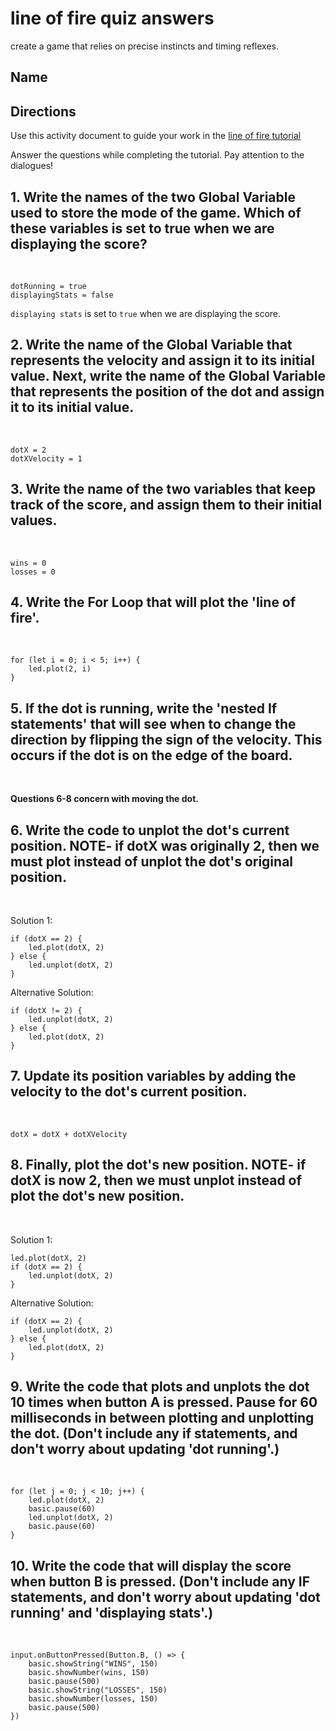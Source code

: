 # line of fire quiz answers

create a game that relies on precise instincts and timing reflexes.

## Name

## Directions

Use this activity document to guide your work in the [line of fire tutorial](/microbit/lessons/line-of-fire/tutorial)

Answer the questions while completing the tutorial. Pay attention to the dialogues!

## 1. Write the names of the two Global Variable used to store the mode of the game. Which of these variables is set to true when we are displaying the score?

<br/>

```
dotRunning = true
displayingStats = false
```

`displaying stats` is set to `true` when we are displaying the score.

## 2. Write the name of the Global Variable that represents the velocity and assign it to its initial value. Next, write the name of the Global Variable that represents the position of the dot and assign it to its initial value.

<br/>

```
dotX = 2
dotXVelocity = 1
```

## 3. Write the name of the two variables that keep track of the score, and assign them to their initial values.

<br/>

```
wins = 0
losses = 0
```

## 4. Write the For Loop that will plot the 'line of fire'.

<br/>

```
for (let i = 0; i < 5; i++) {
    led.plot(2, i)
}
```

## 5. If the dot is running, write the 'nested If statements' that will see when to change the direction by flipping the sign of the velocity. This occurs if the dot is on the edge of the board.

<br/>

**Questions 6-8 concern with moving the dot.**

## 6. Write the code to unplot the dot's current position. NOTE- if dotX was originally 2, then we must plot instead of unplot the dot's original position.

<br/>

Solution 1:

```
if (dotX == 2) {
    led.plot(dotX, 2)
} else {
    led.unplot(dotX, 2)
}
```

Alternative Solution:

```
if (dotX != 2) {
    led.unplot(dotX, 2)
} else {
    led.plot(dotX, 2)
}
```

## 7. Update its position variables by adding the velocity to the dot's current position.

<br/>

```
dotX = dotX + dotXVelocity
```

## 8.  Finally, plot the dot's new position.  NOTE- if dotX is now 2, then we must unplot instead of plot the dot's new position.

<br/>

Solution 1:

```
led.plot(dotX, 2)
if (dotX == 2) {
    led.unplot(dotX, 2)
}
```

Alternative Solution:

```
if (dotX == 2) {
    led.unplot(dotX, 2)
} else {
    led.plot(dotX, 2)
}
```

## 9. Write the code that plots and unplots the dot 10 times when button A is pressed. Pause for 60 milliseconds in between plotting and unplotting the dot. (Don't include any if statements, and don't worry about updating 'dot running'.)

<br/>

```
for (let j = 0; j < 10; j++) {
    led.plot(dotX, 2)
    basic.pause(60)
    led.unplot(dotX, 2)
    basic.pause(60)
}
```

## 10. Write the code that will display the score when button B is pressed. (Don't include any IF statements, and don't worry about updating 'dot running' and 'displaying stats'.)

<br/>

```
input.onButtonPressed(Button.B, () => {
    basic.showString("WINS", 150)
    basic.showNumber(wins, 150)
    basic.pause(500)
    basic.showString("LOSSES", 150)
    basic.showNumber(losses, 150)
    basic.pause(500)
})
```

